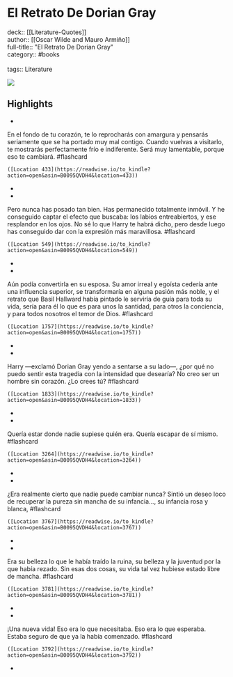 # El Retrato De Dorian Gray

deck:: [[Literature-Quotes]]\
author:: [[Oscar Wilde and Mauro Armiño]]\
full-title:: "El Retrato De Dorian Gray"\
category:: #books\
\
tags:: Literature  

![](https://m.media-amazon.com/images/I/91KVu+3L8dL._SY160.jpg)

## Highlights
- 

En el fondo de tu corazón, te lo reprocharás con amargura y pensarás seriamente que se ha portado muy mal contigo. Cuando vuelvas a visitarlo, te mostrarás perfectamente frío e indiferente. Será muy lamentable, porque eso te cambiará. #flashcard 


    ([Location 433](https://readwise.io/to_kindle?action=open&asin=B0095QVDH4&location=433))
-
- 

Pero nunca has posado tan bien. Has permanecido totalmente inmóvil. Y he conseguido captar el efecto que buscaba: los labios entreabiertos, y ese resplandor en los ojos. No sé lo que Harry te habrá dicho, pero desde luego has conseguido dar con la expresión más maravillosa. #flashcard 


    ([Location 549](https://readwise.io/to_kindle?action=open&asin=B0095QVDH4&location=549))
-
- 

Aún podía convertirla en su esposa. Su amor irreal y egoísta cedería ante una influencia superior, se transformaría en alguna pasión más noble, y el retrato que Basil Hallward había pintado le serviría de guía para toda su vida, sería para él lo que es para unos la santidad, para otros la conciencia, y para todos nosotros el temor de Dios. #flashcard 


    ([Location 1757](https://readwise.io/to_kindle?action=open&asin=B0095QVDH4&location=1757))
-
- 

Harry —exclamó Dorian Gray yendo a sentarse a su lado—, ¿por qué no puedo sentir esta tragedia con la intensidad que desearía? No creo ser un hombre sin corazón. ¿Lo crees tú? #flashcard 


    ([Location 1833](https://readwise.io/to_kindle?action=open&asin=B0095QVDH4&location=1833))
-
- 

Quería estar donde nadie supiese quién era. Quería escapar de sí mismo. #flashcard 


    ([Location 3264](https://readwise.io/to_kindle?action=open&asin=B0095QVDH4&location=3264))
-
- 

¿Era realmente cierto que nadie puede cambiar nunca? Sintió un deseo loco de recuperar la pureza sin mancha de su infancia..., su infancia rosa y blanca, #flashcard 


    ([Location 3767](https://readwise.io/to_kindle?action=open&asin=B0095QVDH4&location=3767))
-
- 

Era su belleza lo que le había traído la ruina, su belleza y la juventud por la que había rezado. Sin esas dos cosas, su vida tal vez hubiese estado libre de mancha. #flashcard 


    ([Location 3781](https://readwise.io/to_kindle?action=open&asin=B0095QVDH4&location=3781))
-
- 

¡Una nueva vida! Eso era lo que necesitaba. Eso era lo que esperaba. Estaba seguro de que ya la había comenzado. #flashcard 


    ([Location 3792](https://readwise.io/to_kindle?action=open&asin=B0095QVDH4&location=3792))
-
